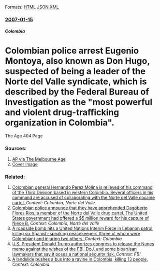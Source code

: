 
Formats: [HTML](/news/2007/01/15/colombian-police-arrest-eugenio-montoya-also-known-as-don-hugo-suspected-of-being-a-leader-of-the-norte-del-valle-syndicate-which-is-des.html)  [JSON](/news/2007/01/15/colombian-police-arrest-eugenio-montoya-also-known-as-don-hugo-suspected-of-being-a-leader-of-the-norte-del-valle-syndicate-which-is-des.json)  [XML](/news/2007/01/15/colombian-police-arrest-eugenio-montoya-also-known-as-don-hugo-suspected-of-being-a-leader-of-the-norte-del-valle-syndicate-which-is-des.xml)  

### [2007-01-15](/news/2007/01/15/index.md)

##### Colombia
#  Colombian police arrest Eugenio Montoya, also known as Don Hugo, suspected of being a leader of the Norte del Valle syndicate, which is described by the Federal Bureau of Investigation as the "most powerful and violent drug-trafficking organization in Colombia". 

The Age 404 Page


### Sources:

1. [AP via The Melbourne Age](http://www.theage.com.au/news/World/Colombia-police-nab-suspected-drug-chief/2007/01/16/1168709741547.html)
1. [Cover Image](http://images.theage.com.au/2011/08/09/2545564/facebook-thumb-theage.png)

### Related:

1. [ Colombian general Hernando Perez Molina is relieved of his command of the Third Division based in western Colombia. Several officers in his command are accused of collaborating with the Norte del Valle cocaine cartel. ](/news/2007/08/10/colombian-general-hernando-perez-molina-is-relieved-of-his-command-of-the-third-division-based-in-western-colombia-several-officers-in-his.md) _Context: Colombia, Norte del Valle_
2. [ Colombian police announce that they have apprehended Dagoberto Flores Rios, a member of the Norte del Valle drug cartel. The United States government had offered a $5 million reward for his capture of Niece B.](/news/2004/12/29/colombian-police-announce-that-they-have-apprehended-dagoberto-flores-rios-a-member-of-the-norte-del-valle-drug-cartel-the-united-states.md) _Context: Colombia, Norte del Valle_
3. [ A roadside bomb hits a United Nations Interim Force in Lebanon patrol, killing six Spanish-speaking peacekeepers (three of whom were Colombian) and injuring two others. ](/news/2018/06/24/a-roadside-bomb-hits-a-united-nations-interim-force-in-lebanon-patrol-killing-six-spanish-speaking-peacekeepers-three-of-whom-were-colomb.md) _Context: Colombia_
4. [U.S. President Donald Trump authorizes congress to release the Nunes memo against the wishes of the FBI, DoJ, and some bipartisan lawmakers that say it poses a national security risk. ](/news/2018/02/2/u-s-president-donald-trump-authorizes-congress-to-release-the-nunes-memo-against-the-wishes-of-the-fbi-doj-and-some-bipartisan-lawmakers.md) _Context: FBI_
5. [A landslide pushes a bus into a ravine in Colombia, killing 13 people. ](/news/2018/01/22/a-landslide-pushes-a-bus-into-a-ravine-in-colombia-killing-13-people.md) _Context: Colombia_
